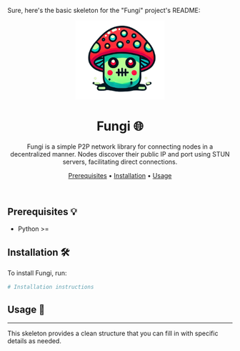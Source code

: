 Sure, here's the basic skeleton for the "Fungi" project's README:

<p align="center">
  <img src="assets/logo.png" alt="Fungi Logo" width="200">
</p>

<h1 align="center">Fungi 🌐</h1>

<p align="center">
  Fungi is a simple P2P network library for connecting nodes in a decentralized manner. Nodes discover their public IP and port using STUN servers, facilitating direct connections.
</p>

<p align="center">
  <a href="#prerequisites-">Prerequisites</a> •
  <a href="#installation-%EF%B8%8F">Installation</a> •
  <a href="#usage-">Usage</a>
</p>

<br>

## Prerequisites 💡

- Python >= 

## Installation 🛠️

To install Fungi, run:

```bash
# Installation instructions
```

## Usage 🚀



---

This skeleton provides a clean structure that you can fill in with specific details as needed.